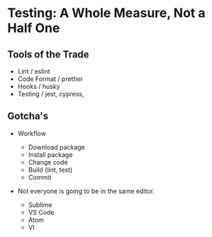 # Testing: A Whole Measure, Not a Half One

## Tools of the Trade

- Lint / eslint
- Code Format / prettier
- Hooks / husky
- Testing / jest, cypress,

## Gotcha's

- Workflow

  - Download package
  - Install package
  - Change code
  - Build (lint, test)
  - Commit

- Not everyone is going to be in the same editor.

  - Sublime
  - VS Code
  - Atom
  - VI
